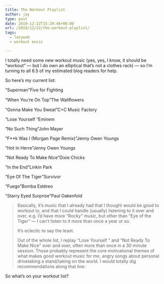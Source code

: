 ```yaml
---
title: The Workout Playlist
author: jay
type: post
date: 2010-12-22T15:29:48+00:00
url: /2010/12/22/the-workout-playlist/
tags:
  - lazyweb
  - workout music

---
```

I totally need some new workout music (yes, yes, I know, it should be “workout” — but I do own an elliptical that’s not a clothes rack) — so I’m turning to all 6.5 of my estimated blog readers for help.

So here’s my current list:

“Superman”Five for Fighting

“When You’re On Top”The Wallﬂowers

“Gonna Make You Sweat”C+C Music Factory

“Lose Yourself “Eminem

“No Such Thing”John Mayer

“F**k Was I (Morgan Page Remix)”Jenny Owen Youngs

“Hot In Herre”Jenny Owen Youngs

“Not Ready To Make Nice”Dixie Chicks

“In the End”Linkin Park

“Eye Of The Tiger”Survivor

“Fuego”Bomba Estéreo

“Starry Eyed Surprise”Paul Oakenfold

> Basically, it’s music that I already had that I thought would be good to workout to, and that I could handle (usually) listening to it over and over, e.g. I’d have more “Rocky” music, but other than “Eye of the Tiger” — I can’t listen to it more than once a year or so.
> 
> It’s eclectic to say the least.
> 
> Out of the whole list, I replay “Lose Yourself “ and “Not Ready To Make Nice” over and over, often more than once in a 30 minute session. Those probably represent the core motivational themes of what makes good workout music for me, angry songs about personal drivetaking a stand/taking on the world. I would totally dig recommendations along that line.

So what’s on your workout list?
